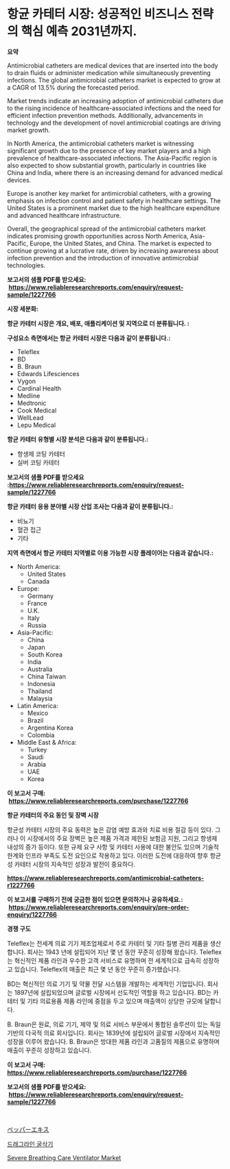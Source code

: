 <p><h1>항균 카테터 시장: 성공적인 비즈니스 전략의 핵심 예측 2031년까지.</h1></p><p><strong>요약</strong></p>
<p><p>Antimicrobial catheters are medical devices that are inserted into the body to drain fluids or administer medication while simultaneously preventing infections. The global antimicrobial catheters market is expected to grow at a CAGR of 13.5% during the forecasted period. </p><p>Market trends indicate an increasing adoption of antimicrobial catheters due to the rising incidence of healthcare-associated infections and the need for efficient infection prevention methods. Additionally, advancements in technology and the development of novel antimicrobial coatings are driving market growth.</p><p>In North America, the antimicrobial catheters market is witnessing significant growth due to the presence of key market players and a high prevalence of healthcare-associated infections. The Asia-Pacific region is also expected to show substantial growth, particularly in countries like China and India, where there is an increasing demand for advanced medical devices.</p><p>Europe is another key market for antimicrobial catheters, with a growing emphasis on infection control and patient safety in healthcare settings. The United States is a prominent market due to the high healthcare expenditure and advanced healthcare infrastructure.</p><p>Overall, the geographical spread of the antimicrobial catheters market indicates promising growth opportunities across North America, Asia-Pacific, Europe, the United States, and China. The market is expected to continue growing at a lucrative rate, driven by increasing awareness about infection prevention and the introduction of innovative antimicrobial technologies.</p></p>
<p><strong>보고서의 샘플 PDF를 받으세요: &nbsp;<a href="https://www.reliableresearchreports.com/enquiry/request-sample/1227766">https://www.reliableresearchreports.com/enquiry/request-sample/1227766</a></strong></p>
<p><strong>시장 세분화:</strong></p>
<p><strong> 항균 카테터 시장은 개요, 배포, 애플리케이션 및 지역으로 더 분류됩니다. :</strong></p>
<p><strong>구성요소 측면에서는 항균 카테터 시장은 다음과 같이 분류됩니다.:</strong></p>
<p><ul><li>Teleflex</li><li>BD</li><li>B. Braun</li><li>Edwards Lifesciences</li><li>Vygon</li><li>Cardinal Health</li><li>Medline</li><li>Medtronic</li><li>Cook Medical</li><li>WellLead</li><li>Lepu Medical</li></ul></p>
<p><strong> 항균 카테터 유형별 시장 분석은 다음과 같이 분류됩니다.:</strong></p>
<p><ul><li>항생제 코팅 카테터</li><li>실버 코팅 카테터</li></ul></p>
<p><strong>보고서의 샘플 PDF를 받으세요 :<a href="https://www.reliableresearchreports.com/enquiry/request-sample/1227766">https://www.reliableresearchreports.com/enquiry/request-sample/1227766</a></strong></p>
<p><strong> 항균 카테터 응용 분야별 시장 산업 조사는 다음과 같이 분류됩니다.:</strong></p>
<p><ul><li>비뇨기</li><li>혈관 접근</li><li>기타</li></ul></p>
<p><strong>지역 측면에서 항균 카테터 지역별로 이용 가능한 시장 플레이어는 다음과 같습니다.:</strong></p>
<p><ul>
    <li>
        North America:
        <ul>
            <li>United States</li>
            <li>Canada</li>
        </ul>
    </li>
    <li>
        Europe:
        <ul>
            <li>Germany</li>
            <li>France</li>
            <li>U.K.</li>
            <li>Italy</li>
            <li>Russia</li>
        </ul>
    </li>
    <li>
        Asia-Pacific:
        <ul>
            <li>China</li>
            <li>Japan</li>
            <li>South Korea</li>
            <li>India</li>
            <li>Australia</li>
            <li>China Taiwan</li>
            <li>Indonesia</li>
            <li>Thailand</li>
            <li>Malaysia</li>
        </ul>
    </li>
    <li>
        Latin America:
        <ul>
            <li>Mexico</li>
            <li>Brazil</li>
            <li>Argentina Korea</li>
            <li>Colombia</li>
        </ul>
    </li>
    <li>
        Middle East & Africa:
        <ul>
            <li>Turkey</li>
            <li>Saudi</li>
            <li>Arabia</li>
            <li>UAE</li>
            <li>Korea</li>
        </ul>
    </li>
    </ul></p>
<p><strong>이 보고서 구매: &nbsp;<a href="https://www.reliableresearchreports.com/purchase/1227766">https://www.reliableresearchreports.com/purchase/1227766</a></strong></p>
<p><strong>항균 카테터의 주요 동인 및 장벽 시장</strong></p>
<p><p>항균성 카테터 시장의 주요 동력은 높은 감염 예방 효과와 치료 비용 절감 등이 있다. 그러나 이 시장에서의 주요 장벽은 높은 제품 가격과 제한된 보험금 지원, 그리고 항생제 내성의 증가 등이다. 또한 규제 요구 사항 및 카테터 사용에 대한 불안도 있으며 기술적 한계와 인프라 부족도 도전 요인으로 작용하고 있다. 이러한 도전에 대응하여 향후 항균성 카테터 시장의 지속적인 성장과 발전이 중요하다.</p></p>
<p><strong><a href="https://www.reliableresearchreports.com/antimicrobial-catheters-r1227766">https://www.reliableresearchreports.com/antimicrobial-catheters-r1227766</a></strong></p>
<p><strong>이 보고서를 구매하기 전에 궁금한 점이 있으면 문의하거나 공유하세요.: &nbsp;<a href="https://www.reliableresearchreports.com/enquiry/pre-order-enquiry/1227766">https://www.reliableresearchreports.com/enquiry/pre-order-enquiry/1227766</a></strong></p>
<p><strong>경쟁 구도</strong></p>
<p><p>Teleflex는 전세계 의료 기기 제조업체로서 주로 카테터 및 기타 질병 관리 제품을 생산합니다. 회사는 1943 년에 설립되어 지난 몇 년 동안 꾸준히 성장해 왔습니다. Teleflex는 혁신적인 제품 라인과 우수한 고객 서비스로 유명하며 전 세계적으로 급속히 성장하고 있습니다. Teleflex의 매출은 최근 몇 년 동안 꾸준히 증가했습니다.</p><p>BD는 혁신적인 의료 기기 및 약물 전달 시스템을 개발하는 세계적인 기업입니다. 회사는 1897년에 설립되었으며 글로벌 시장에서 선도적인 역할을 하고 있습니다. BD는 카테터 및 기타 의료용품 제품 라인에 중점을 두고 있으며 매출액이 상당한 규모에 달합니다.</p><p>B. Braun은 원료, 의료 기기, 제약 및 의료 서비스 부문에서 통합된 솔루션이 있는 독일 기반의 다국적 의료 회사입니다. 회사는 1839년에 설립되어 글로벌 시장에서 지속적인 성장을 이루어 왔습니다. B. Braun은 방대한 제품 라인과 고품질의 제품으로 유명하며 매출이 꾸준히 성장하고 있습니다.</p></p>
<p><strong>이 보고서 구매: &nbsp; <a href="https://www.reliableresearchreports.com/purchase/1227766">https://www.reliableresearchreports.com/purchase/1227766</a></strong></p>
<p><strong>보고서의 샘플 PDF를 받으세요: &nbsp;<a href="https://www.reliableresearchreports.com/enquiry/request-sample/1227766">https://www.reliableresearchreports.com/enquiry/request-sample/1227766</a></strong><strong></strong></p>
<p>&nbsp;</p>
<p><p><a href="https://medium.com/@aurelianghideanu2022/%E3%83%9A%E3%83%83%E3%83%91%E3%83%BC%E3%82%A8%E3%82%AD%E3%82%B9%E5%B8%82%E5%A0%B4%E3%83%AC%E3%83%9D%E3%83%BC%E3%83%88%E3%81%AF-%E3%81%93%E3%81%AE%E5%B8%82%E5%A0%B4%E3%81%AE%E6%9C%80%E6%96%B0%E3%81%AE%E3%83%88%E3%83%AC%E3%83%B3%E3%83%89%E3%82%84%E6%88%90%E9%95%B7%E6%A9%9F%E4%BC%9A%E3%82%92%E6%98%8E%E3%82%89%E3%81%8B%E3%81%AB%E3%81%97%E3%81%A6%E3%81%84%E3%81%BE%E3%81%99-cac7749279e1">ペッパーエキス</a></p><p><a href="https://medium.com/@ethawolf/%EB%93%9C%EB%9E%98%EA%B7%B8-%EB%9D%BC%EC%9D%B8-%EA%B5%B4%EC%B0%A9%EA%B8%B0-%EC%8B%9C%EC%9E%A5-%EB%8F%99%ED%96%A5-%EB%B0%8F-%EC%8B%9C%EC%9E%A5-%EB%B6%84%EC%84%9D%EC%9D%80-2024-2031%EB%85%84-%EA%B8%B0%EA%B0%84%EC%9D%84-%EC%9C%84%ED%95%9C-%EC%98%88%EC%B8%A1%EB%90%A9%EB%8B%88%EB%8B%A4-0d0dc5b543b0">드래그라인 굴삭기</a></p><p><a href="https://military-diascia-e68.notion.site/Severe-Breathing-Care-Ventilator-Market-Analysis-and-Sze-Forecasted-for-period-from-2024-to-2031-7f25d90ce5a7439db9489f7b71408c8e">Severe Breathing Care Ventilator Market</a></p></p>
